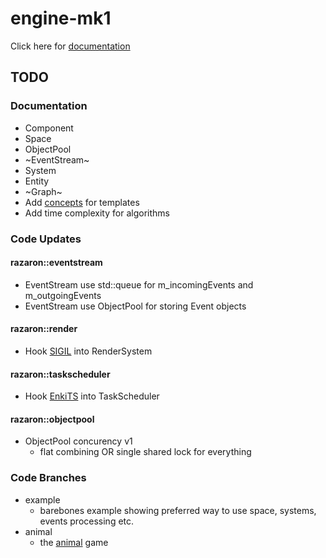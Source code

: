 # engine-mk1
Click here for [documentation](https://razaron.github.io/engine-mk1/ "Documentation")
## TODO
### Documentation
- Component
- Space
- ObjectPool
- ~EventStream~
- System
- Entity
- ~Graph~
- Add [concepts](http://en.cppreference.com/w/cpp/concept "cppreference") for templates
- Add time complexity for algorithms

### Code Updates
#### razaron::eventstream
- EventStream use std::queue for m_incomingEvents and m_outgoingEvents
- EventStream use ObjectPool for storing Event objects
#### razaron::render
- Hook [SIGIL](http://www.libsigil.com/) into RenderSystem

#### razaron::taskscheduler
- Hook [EnkiTS](https://github.com/dougbinks/enkiTS/tree/C++11) into TaskScheduler

#### razaron::objectpool
- ObjectPool concurency v1
    - flat combining OR single shared lock for everything

### Code Branches
- example
    - barebones example showing preferred way to use space, systems, events processing etc.
- animal
    - the [animal](https://trello.com/b/tYrgDzDo/animal-v1 "Trello") game

